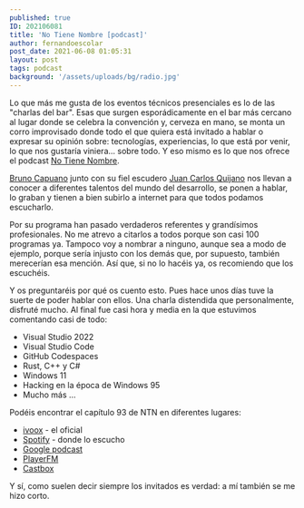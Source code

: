 ```yaml
---
published: true
ID: 202106081
title: 'No Tiene Nombre [podcast]'
author: fernandoescolar
post_date: 2021-06-08 01:05:31
layout: post
tags: podcast
background: '/assets/uploads/bg/radio.jpg'
---
```


Lo que más me gusta de los eventos técnicos presenciales es lo de las "charlas del bar". Esas que surgen esporádicamente en el bar más cercano al lugar donde se celebra la convención y, cerveza en mano, se monta un corro improvisado donde todo el que quiera está invitado a hablar o expresar su opinión sobre: tecnologías, experiencias, lo que está por venir, lo que nos gustaría viniera... sobre todo. Y eso mismo es lo que nos ofrece el podcast [No Tiene Nombre](https://www.ivoox.com/podcast-bruno-no-tiene-nombre_sq_f1277993_1.html).<!--break-->

[Bruno Capuano](https://twitter.com/elbruno) junto con su fiel escudero [Juan Carlos Quijano](https://twitter.com/jc_quijano) nos llevan a conocer a diferentes talentos del mundo del desarrollo, se ponen a hablar, lo graban y tienen a bien subirlo a internet para que todos podamos escucharlo.

Por su programa han pasado verdaderos referentes y grandísimos profesionales. No me atrevo a citarlos a todos porque son casi 100 programas ya. Tampoco voy a nombrar a ninguno, aunque sea a modo de ejemplo, porque sería injusto con los demás que, por supuesto, también merecerían esa mención. Así que, si no lo hacéis ya, os recomiendo que los escuchéis.

Y os preguntaréis por qué os cuento esto. Pues hace unos días tuve la suerte de poder hablar con ellos. Una charla distendida que personalmente, disfruté mucho. Al final fue casi hora y media en la que estuvimos comentando casi de todo:

- Visual Studio 2022
- Visual Studio Code
- GitHub Codespaces
- Rust, C++ y C#
- Windows 11
- Hacking en la época de Windows 95
- Mucho más ...

Podéis encontrar el capítulo 93 de NTN en diferentes lugares:

- [ivoox](https://www.ivoox.com/ntn-93-de-todo-menos-lo-audios-mp3_rf_71021020_1.html) - el oficial
- [Spotify](https://open.spotify.com/episode/5gcpVg4NggSvYRkJ3Z7W72?si=3529d9ad7577442f) - donde lo escucho
- [Google podcast](https://podcasts.google.com/feed/aHR0cHM6Ly93d3cuaXZvb3guY29tL3BvZGNhc3QtYnJ1bm8tbm8tdGllbmUtbm9tYnJlX2ZnX2YxMjc3OTkzX2ZpbHRyb18xLnhtbA/episode/aHR0cHM6Ly93d3cuaXZvb3guY29tLzcxMDIxMDIw?hl=es&ved=2ahUKEwif39WMmIXxAhUCCRoKHQAvAywQieUEegQIDRAF&ep=6)
- [PlayerFM](https://player.fm/series/el-bruno-no-tiene-nombre/ntn-93-de-todo-menos-de-lo-que-vinimos-a-hablar-build-2021-rust-and-c-vs-vs-vscode-windows-11-y-mas)
- [Castbox](https://castbox.fm/episode/NTN-93---De-todo-menos-de-lo-que-vinimos-a-hablar%2C-Build-2021%2C-Rust-and-C%2B%2B%2C-VS-vs-VSCode%2C-Windows-11-y-m%C3%A1s-...-id979080-id389247786?country=es)

Y sí, como suelen decir siempre los invitados es verdad: a mí también se me hizo corto.